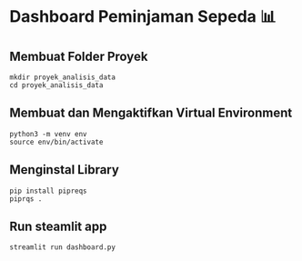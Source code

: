 # Dashboard Peminjaman Sepeda 📊

## Membuat Folder Proyek
```
mkdir proyek_analisis_data
cd proyek_analisis_data
```

## Membuat dan Mengaktifkan Virtual Environment
```
python3 -m venv env
source env/bin/activate
```

## Menginstal Library
```
pip install pipreqs
piprqs .
```

## Run steamlit app
```
streamlit run dashboard.py
```